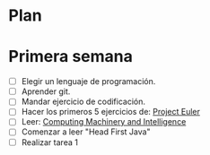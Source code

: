 # Plan

# Primera semana

- [ ] Elegir un lenguaje de programación.
- [ ] Aprender git.
- [ ] Mandar ejercicio de codificación.
- [ ] Hacer los primeros 5 ejercicios de: [Project Euler](https://projecteuler.net/archives)
- [ ] Leer: [Computing Machinery and Intelligence](http://phil415.pbworks.com/f/TuringComputing.pdf)
- [ ] Comenzar a leer "Head First Java"
- [ ] Realizar tarea 1
